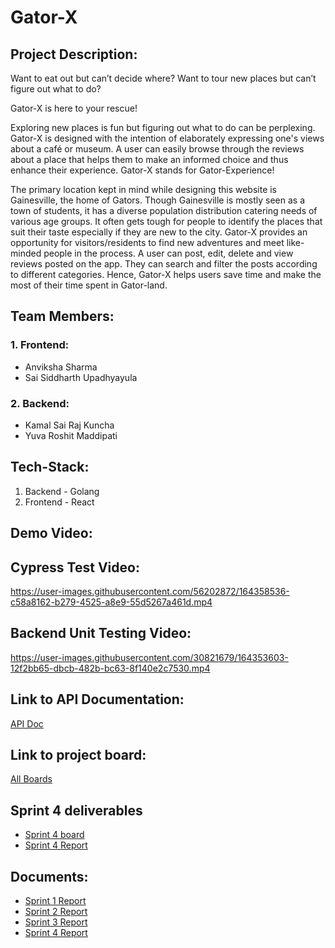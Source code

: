 # Gator-X

## Project Description:
Want to eat out but can’t decide where? Want to tour new places but can’t figure out what to do?

Gator-X is here to your rescue!

Exploring new places is fun but figuring out what to do can be perplexing. Gator-X is designed with the intention of elaborately expressing one's views about a café or museum. A user can easily browse through the reviews about a place that helps them to make an informed choice and thus enhance their experience. Gator-X stands for Gator-Experience! 

The primary location kept in mind while designing this website is Gainesville, the home of Gators. Though Gainesville is mostly seen as a town of students, it has a diverse population distribution catering needs of various age groups. It often gets tough for people to identify the places that suit their taste especially if they are new to the city. Gator-X provides an opportunity for visitors/residents to find new adventures and meet like-minded people in the process. A user can post, edit, delete and view reviews posted on the app. They can search and filter the posts according to different categories. Hence, Gator-X helps users save time and make the most of their time spent in Gator-land.

## Team Members:
### 1. Frontend:
* Anviksha Sharma
* Sai Siddharth Upadhyayula
### 2. Backend:
* Kamal Sai Raj Kuncha 
* Yuva Roshit Maddipati 

## Tech-Stack:
1. Backend - Golang
2. Frontend - React

## Demo Video:

## Cypress Test Video:


https://user-images.githubusercontent.com/56202872/164358536-c58a8162-b279-4525-a8e9-55d5267a461d.mp4


## Backend Unit Testing Video:
https://user-images.githubusercontent.com/30821679/164353603-12f2bb65-dbcb-482b-bc63-8f140e2c7530.mp4

## Link to API Documentation:
[API Doc](https://github.com/kamalsairajk/Gator-X/blob/main/backend/API%20Doc.MD)

## Link to project board: 
[All Boards](https://github.com/kamalsairajk/Gator-X/projects)


## Sprint 4 deliverables 
* [Sprint 4 board](https://github.com/kamalsairajk/Gator-X/projects/4)
* [Sprint 4 Report](https://github.com/kamalsairajk/Gator-X/blob/main/Sprint-4.md)

## Documents:

* [Sprint 1 Report](https://github.com/kamalsairajk/Gator-X/blob/main/Sprint-1.md)
* [Sprint 2 Report](https://github.com/kamalsairajk/Gator-X/blob/main/Sprint-2.md)
* [Sprint 3 Report](https://github.com/kamalsairajk/Gator-X/blob/main/Sprint-3.md)
* [Sprint 4 Report](https://github.com/kamalsairajk/Gator-X/blob/main/Sprint-4.md)
